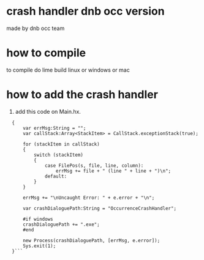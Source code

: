 # crash handler dnb occ version
made by dnb occ team

# how to compile  
 to compile do lime build linux or windows or mac 
 
 # how to add the crash handler 
 
 1. add this code on Main.hx.  
 
  ```static function onCrash(e:UncaughtErrorEvent):Void
	{
		var errMsg:String = "";
		var callStack:Array<StackItem> = CallStack.exceptionStack(true);

		for (stackItem in callStack)
		{
			switch (stackItem)
			{
				case FilePos(s, file, line, column):
					errMsg += file + " (line " + line + ")\n";
				default:
			}
		}

		errMsg += "\nUncaught Error: " + e.error + "\n";

		var crashDialoguePath:String = "OccurrenceCrashHandler";

		#if windows
		crashDialoguePath += ".exe";
		#end

		new Process(crashDialoguePath, [errMsg, e.error]);
		Sys.exit(1);
	}``` 
 
